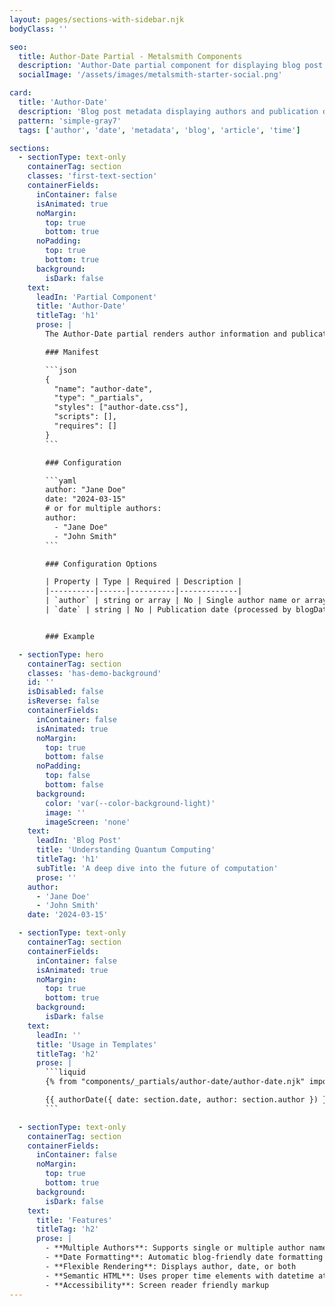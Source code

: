 ```yaml
---
layout: pages/sections-with-sidebar.njk
bodyClass: ''

seo:
  title: Author-Date Partial - Metalsmith Components
  description: 'Author-Date partial component for displaying blog post metadata with author and publication date'
  socialImage: '/assets/images/metalsmith-starter-social.png'

card:
  title: 'Author-Date'
  description: 'Blog post metadata displaying authors and publication date'
  pattern: 'simple-gray7'
  tags: ['author', 'date', 'metadata', 'blog', 'article', 'time']

sections:
  - sectionType: text-only
    containerTag: section
    classes: 'first-text-section'
    containerFields:
      inContainer: false
      isAnimated: true
      noMargin:
        top: true
        bottom: true
      noPadding:
        top: true
        bottom: true
      background:
        isDark: false
    text:
      leadIn: 'Partial Component'
      title: 'Author-Date'
      titleTag: 'h1'
      prose: |
        The Author-Date partial renders author information and publication dates for blog posts and articles. It handles both single authors and multiple co-authors, and formats dates using a blog-friendly format.

        ### Manifest

        ```json
        {
          "name": "author-date",
          "type": "_partials",
          "styles": ["author-date.css"],
          "scripts": [],
          "requires": []
        }
        ```

        ### Configuration

        ```yaml
        author: "Jane Doe"
        date: "2024-03-15"
        # or for multiple authors:
        author:
          - "Jane Doe"
          - "John Smith"
        ```

        ### Configuration Options

        | Property | Type | Required | Description |
        |----------|------|----------|-------------|
        | `author` | string or array | No | Single author name or array of names |
        | `date` | string | No | Publication date (processed by blogDate filter) |


        ### Example

  - sectionType: hero
    containerTag: section
    classes: 'has-demo-background'
    id: ''
    isDisabled: false
    isReverse: false
    containerFields:
      inContainer: false
      isAnimated: true
      noMargin:
        top: true
        bottom: false
      noPadding:
        top: false
        bottom: false
      background:
        color: 'var(--color-background-light)'
        image: ''
        imageScreen: 'none'
    text:
      leadIn: 'Blog Post'
      title: 'Understanding Quantum Computing'
      titleTag: 'h1'
      subTitle: 'A deep dive into the future of computation'
      prose: ''
    author:
      - 'Jane Doe'
      - 'John Smith'
    date: '2024-03-15'

  - sectionType: text-only
    containerTag: section
    containerFields:
      inContainer: false
      isAnimated: true
      noMargin:
        top: true
        bottom: true
      background:
        isDark: false
    text:
      leadIn: ''
      title: 'Usage in Templates'
      titleTag: 'h2'
      prose: |
        ```liquid
        {% from "components/_partials/author-date/author-date.njk" import authorDate %}

        {{ authorDate({ date: section.date, author: section.author }) }}
        ```

  - sectionType: text-only
    containerTag: section
    containerFields:
      inContainer: false
      noMargin:
        top: true
        bottom: true
      background:
        isDark: false
    text:
      title: 'Features'
      titleTag: 'h2'
      prose: |
        - **Multiple Authors**: Supports single or multiple author names
        - **Date Formatting**: Automatic blog-friendly date formatting
        - **Flexible Rendering**: Displays author, date, or both
        - **Semantic HTML**: Uses proper time elements with datetime attributes
        - **Accessibility**: Screen reader friendly markup
---
```

